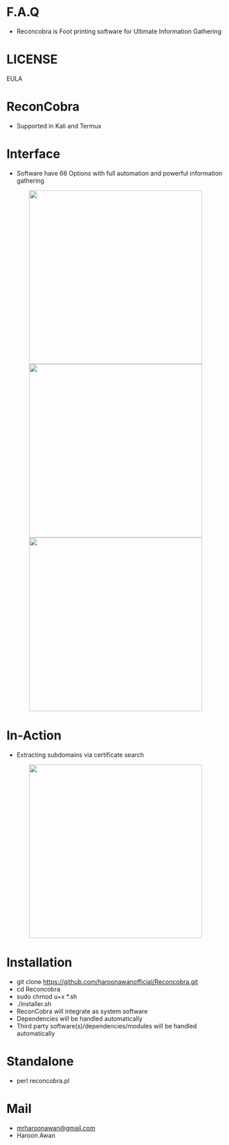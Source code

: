 # F.A.Q
- Reconcobra is Foot printing software for Ultimate Information Gathering

# LICENSE
EULA

# ReconCobra 
- Supported in Kali and Termux

# Interface
- Software have 66 Options with full automation and powerful information gathering
<div align="center">
    <img src="http://oi66.tinypic.com/2u9l3dk.jpg" width="400px"</img> 
</div>

<div align="center">
    <img src="http://oi66.tinypic.com/156wm15.jpg" width="400px"</img> 
</div>

<div align="center">
    <img src="http://oi68.tinypic.com/72ps0p.jpg" width="400px"</img> 
</div>

# In-Action
- Extracting subdomains via certificate search
<div align="center">
    <img src="http://oi63.tinypic.com/wcbayp.jpg" width="400px"</img> 
</div>


# Installation
- git clone https://github.com/haroonawanofficial/Reconcobra.git
- cd Reconcobra
- sudo chmod u+x *.sh
- ./installer.sh
- ReconCobra will integrate as system software
- Dependencies will be handled automatically
- Third party software(s)/dependencies/modules will be handled automatically

# Standalone
- perl reconcobra.pl

# Mail
- mrharoonawan@gmail.com
- Haroon Awan

